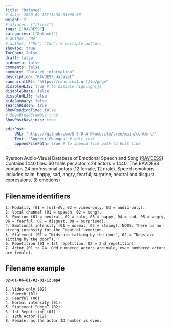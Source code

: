```yaml
---
title: "Dataset"
# date: 2020-09-15T11:30:03+00:00
weight: 2
# aliases: ["/first"]
tags: ["RAVDESS"]
categories: ["Dataset"]
# author: "Me"
# author: ["Me", "You"] # multiple authors
showToc: true
TocOpen: false
draft: false
hidemeta: false
comments: false
summary: "Dataset information"
description: "RAVDESS dataset"
canonicalURL: "https://canonical.url/to/page"
disableHLJS: true # to disable highlightjs
disableShare: false
disableHLJS: false
hideSummary: false
searchHidden: true
ShowReadingTime: false
# ShowBreadCrumbs: true
ShowPostNavLinks: true

editPost:
    URL: "https://github.com/S-E-D-A-N/website/tree/main/content/"
    Text: "Suggest Changes" # edit text
    appendFilePath: true # to append file path to Edit link
---
```


Ryerson Audio-Visual Database of Emotional Speech and Song ([RAVDESS](https://smartlaboratory.org/ravdess/))
Contains 1440 files: 60 trials per actor x 24 actors = 1440. The RAVDESS contains 24 professional actors (12 female, 12 male).
Speech emotions includes calm, happy, sad, angry, fearful, surprise, neutral and disgust expressions. (8 emotions)

## Filename identifiers 


    1. Modality (01 = full-AV, 02 = video-only, 03 = audio-only).
    2. Vocal channel (01 = speech, 02 = song).
    3. Emotion (01 = neutral, 02 = calm, 03 = happy, 04 = sad, 05 = angry, 06 = fearful, 07 = disgust, 08 = surprised).
    4. Emotional intensity (01 = normal, 02 = strong). NOTE: There is no strong intensity for the ‘neutral’ emotion.
    5. Statement (01 = “Kids are talking by the door”, 02 = “Dogs are sitting by the door”).
    6. Repetition (01 = 1st repetition, 02 = 2nd repetition).
    7. Actor (01 to 24. Odd numbered actors are male, even numbered actors are female).


## Filename example 

**```02-01-06-01-02-01-12.mp4```** 
    
    1. Video-only (02)
    2. Speech (01)
    3. Fearful (06)
    4. Normal intensity (01)
    5. Statement “dogs” (02)
    6. 1st Repetition (01)
    7. 12th Actor (12)
    8. Female, as the actor ID number is even.
